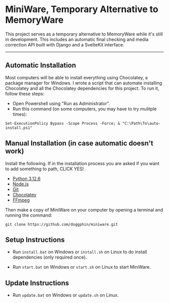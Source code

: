 # MiniWare, Temporary Alternative to MemoryWare

This project serves as a temporary alternative to MemoryWare while it's still in development. This includes an automatic final checking and media correction API built with Django and a SvelteKit interface.

---

## Automatic Installation

Most computers will be able to install everything using Chocolatey, a package manager for Windows. I wrote a script that can automate installing Chocolatey and all the Chocolatey dependencies for this project. To run it, follow these steps:

- Open Powershell using "Run as Administrator".
- Run this command (on some computers, you may have to try mulitple times):
```
Set-ExecutionPolicy Bypass -Scope Process -Force; & "C:\Path\To\auto-install.ps1"
```

## Manual Installation (in case automatic doesn't work)

Install the following. If in the installation process you are asked if you want to add something to path, CLICK YES!

- [Python 3.12.6](https://www.python.org/downloads/release/python-3126/)
- [Node.js](https://nodejs.org/en)
- [Git](https://git-scm.com/downloads)
- [Chocolatey](https://chocolatey.org/install)
- [FFmpeg](https://community.chocolatey.org/packages/ffmpeg)

Then make a copy of MiniWare on your computer by opening a terminal and running the command:
```
git clone https://github.com/doggphin/miniware.git
```

## Setup Instructions

- Run `install.bat` on Windows or `install.sh` on Linux to do install dependencies (only required once).

- Run `start.bat` on Windows or `start.sh` on Linux to start MiniWare.

## Update Instructions

- Run `update.bat` on Windows or `update.sh` on Linux.